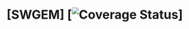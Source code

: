# [SWGEM] [![Coverage Status](https://coveralls.io/repos/igordcsouza/swgem/badge.svg?branch=coverall&service=github)]

